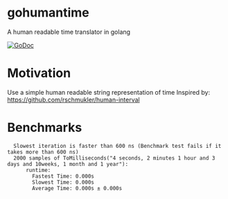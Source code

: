# gohumantime
A human readable time translator in golang

[![GoDoc](https://godoc.org/github.com/urjitbhatia/gohumantime?status.svg)](https://godoc.org/github.com/urjitbhatia/gohumantime)

# Motivation
Use a simple human readable string representation of time
Inspired by: https://github.com/rschmukler/human-interval

# Benchmarks
```
  Slowest iteration is faster than 600 ns (Benchmark test fails if it takes more than 600 ns)
  2000 samples of ToMilliseconds("4 seconds, 2 minutes 1 hour and 3 days and 10weeks, 1 month and 1 year"):
      runtime:
        Fastest Time: 0.000s
        Slowest Time: 0.000s
        Average Time: 0.000s ± 0.000s
```
